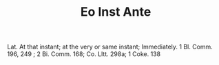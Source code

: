 ---
title: Eo Inst Ante
letter: E
permalink: "/definitions/bld-eo-inst-ante.html"
body: Lat. At that instant; at the very or same instant; Immediately. 1 Bl. Comm.
  196, 249 ; 2 Bi. Comm. 168; Co. Lltt. 298a; 1 Coke. 138
published_at: '2018-07-07'
source: Black's Law Dictionary 2nd Ed (1910)
layout: post
---